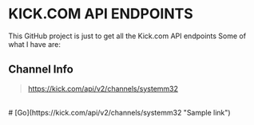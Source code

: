 # KICK.COM API ENDPOINTS
This GitHub project is just to get all the Kick.com API endpoints
Some of what I have are:

## Channel Info
> https://kick.com/api/v2/channels/systemm32
<br/>
# [Go](https://kick.com/api/v2/channels/systemm32 "Sample link")
